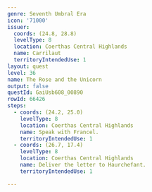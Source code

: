```yaml
---
genre: Seventh Umbral Era
icon: '71000'
issuer:
  coords: (24.8, 28.8)
  levelType: 8
  location: Coerthas Central Highlands
  name: Carrilaut
  territoryIntendedUse: 1
layout: quest
level: 36
name: The Rose and the Unicorn
output: false
questId: GaiUsb608_00890
rowId: 66426
steps:
  - coords: (24.2, 25.0)
    levelType: 8
    location: Coerthas Central Highlands
    name: Speak with Francel.
    territoryIntendedUse: 1
  - coords: (26.7, 17.4)
    levelType: 8
    location: Coerthas Central Highlands
    name: Deliver the letter to Haurchefant.
    territoryIntendedUse: 1

---
```

